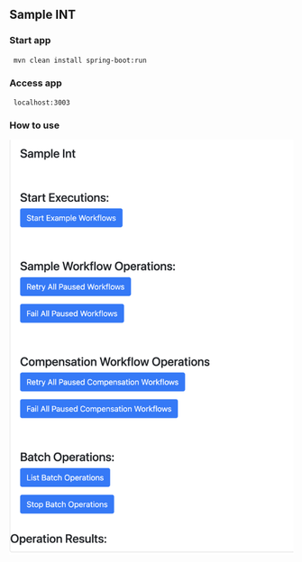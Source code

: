 ## Sample INT

### Start app
      
     mvn clean install spring-boot:run

### Access app

     localhost:3003

### How to use

![Samle UI](./img/sampleint-1.png)